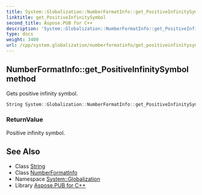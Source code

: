 ```yaml
---
title: System::Globalization::NumberFormatInfo::get_PositiveInfinitySymbol method
linktitle: get_PositiveInfinitySymbol
second_title: Aspose.PUB for C++
description: 'System::Globalization::NumberFormatInfo::get_PositiveInfinitySymbol method. Gets positive infinity symbol in C++.'
type: docs
weight: 3400
url: /cpp/system.globalization/numberformatinfo/get_positiveinfinitysymbol/
---
```

## NumberFormatInfo::get_PositiveInfinitySymbol method


Gets positive infinity symbol.

```cpp
String System::Globalization::NumberFormatInfo::get_PositiveInfinitySymbol() const
```


### ReturnValue

Positive infinity symbol.

## See Also

* Class [String](../../../system/string/)
* Class [NumberFormatInfo](../)
* Namespace [System::Globalization](../../)
* Library [Aspose.PUB for C++](../../../)
